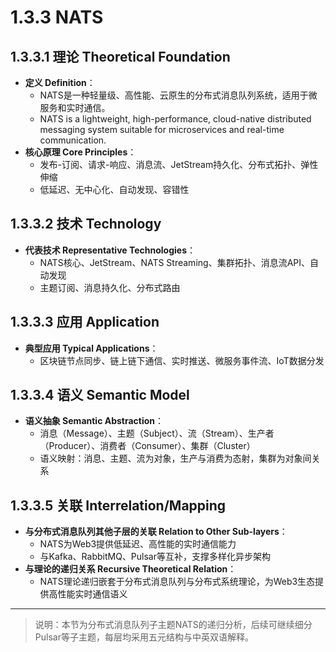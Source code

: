 # 1.3.3 NATS

## 1.3.3.1 理论 Theoretical Foundation

- **定义 Definition**：
  - NATS是一种轻量级、高性能、云原生的分布式消息队列系统，适用于微服务和实时通信。
  - NATS is a lightweight, high-performance, cloud-native distributed messaging system suitable for microservices and real-time communication.
- **核心原理 Core Principles**：
  - 发布-订阅、请求-响应、消息流、JetStream持久化、分布式拓扑、弹性伸缩
  - 低延迟、无中心化、自动发现、容错性

## 1.3.3.2 技术 Technology

- **代表技术 Representative Technologies**：
  - NATS核心、JetStream、NATS Streaming、集群拓扑、消息流API、自动发现
  - 主题订阅、消息持久化、分布式路由

## 1.3.3.3 应用 Application

- **典型应用 Typical Applications**：
  - 区块链节点同步、链上链下通信、实时推送、微服务事件流、IoT数据分发

## 1.3.3.4 语义 Semantic Model

- **语义抽象 Semantic Abstraction**：
  - 消息（Message）、主题（Subject）、流（Stream）、生产者（Producer）、消费者（Consumer）、集群（Cluster）
  - 语义映射：消息、主题、流为对象，生产与消费为态射，集群为对象间关系

## 1.3.3.5 关联 Interrelation/Mapping

- **与分布式消息队列其他子层的关联 Relation to Other Sub-layers**：
  - NATS为Web3提供低延迟、高性能的实时通信能力
  - 与Kafka、RabbitMQ、Pulsar等互补，支撑多样化异步架构
- **与理论的递归关系 Recursive Theoretical Relation**：
  - NATS理论递归嵌套于分布式消息队列与分布式系统理论，为Web3生态提供高性能实时通信语义

---

> 说明：本节为分布式消息队列子主题NATS的递归分析，后续可继续细分Pulsar等子主题，每层均采用五元结构与中英双语解释。
